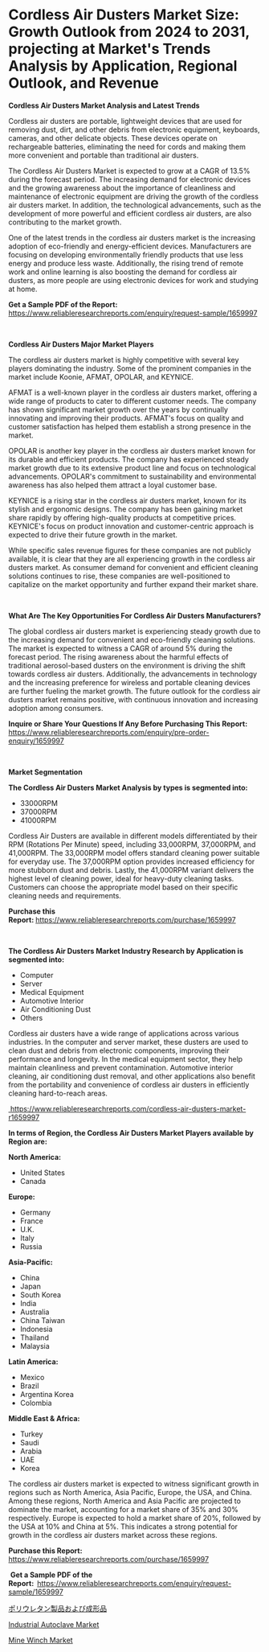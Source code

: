 <p><h1>Cordless Air Dusters Market Size: Growth Outlook from 2024 to 2031, projecting at Market's Trends Analysis by Application, Regional Outlook, and Revenue</h1></p><p><strong>Cordless Air Dusters Market Analysis and Latest Trends</strong></p>
<p><p>Cordless air dusters are portable, lightweight devices that are used for removing dust, dirt, and other debris from electronic equipment, keyboards, cameras, and other delicate objects. These devices operate on rechargeable batteries, eliminating the need for cords and making them more convenient and portable than traditional air dusters.</p><p>The Cordless Air Dusters Market is expected to grow at a CAGR of 13.5% during the forecast period. The increasing demand for electronic devices and the growing awareness about the importance of cleanliness and maintenance of electronic equipment are driving the growth of the cordless air dusters market. In addition, the technological advancements, such as the development of more powerful and efficient cordless air dusters, are also contributing to the market growth.</p><p>One of the latest trends in the cordless air dusters market is the increasing adoption of eco-friendly and energy-efficient devices. Manufacturers are focusing on developing environmentally friendly products that use less energy and produce less waste. Additionally, the rising trend of remote work and online learning is also boosting the demand for cordless air dusters, as more people are using electronic devices for work and studying at home.</p></p>
<p><strong>Get a Sample PDF of the Report:&nbsp;</strong> <a href="https://www.reliableresearchreports.com/enquiry/request-sample/1659997">https://www.reliableresearchreports.com/enquiry/request-sample/1659997</a></p>
<p>&nbsp;</p>
<p><strong>Cordless Air Dusters Major Market Players</strong></p>
<p><p>The cordless air dusters market is highly competitive with several key players dominating the industry. Some of the prominent companies in the market include Koonie, AFMAT, OPOLAR, and KEYNICE.</p><p>AFMAT is a well-known player in the cordless air dusters market, offering a wide range of products to cater to different customer needs. The company has shown significant market growth over the years by continually innovating and improving their products. AFMAT's focus on quality and customer satisfaction has helped them establish a strong presence in the market.</p><p>OPOLAR is another key player in the cordless air dusters market known for its durable and efficient products. The company has experienced steady market growth due to its extensive product line and focus on technological advancements. OPOLAR's commitment to sustainability and environmental awareness has also helped them attract a loyal customer base.</p><p>KEYNICE is a rising star in the cordless air dusters market, known for its stylish and ergonomic designs. The company has been gaining market share rapidly by offering high-quality products at competitive prices. KEYNICE's focus on product innovation and customer-centric approach is expected to drive their future growth in the market.</p><p>While specific sales revenue figures for these companies are not publicly available, it is clear that they are all experiencing growth in the cordless air dusters market. As consumer demand for convenient and efficient cleaning solutions continues to rise, these companies are well-positioned to capitalize on the market opportunity and further expand their market share.</p></p>
<p>&nbsp;</p>
<p><strong>What Are The Key Opportunities For Cordless Air Dusters Manufacturers?</strong></p>
<p><p>The global cordless air dusters market is experiencing steady growth due to the increasing demand for convenient and eco-friendly cleaning solutions. The market is expected to witness a CAGR of around 5% during the forecast period. The rising awareness about the harmful effects of traditional aerosol-based dusters on the environment is driving the shift towards cordless air dusters. Additionally, the advancements in technology and the increasing preference for wireless and portable cleaning devices are further fueling the market growth. The future outlook for the cordless air dusters market remains positive, with continuous innovation and increasing adoption among consumers.</p></p>
<p><strong>Inquire or Share Your Questions If Any Before Purchasing This Report:</strong> <a href="https://www.reliableresearchreports.com/enquiry/pre-order-enquiry/1659997">https://www.reliableresearchreports.com/enquiry/pre-order-enquiry/1659997</a></p>
<p>&nbsp;</p>
<p><strong>Market Segmentation</strong></p>
<p><strong>The Cordless Air Dusters Market Analysis by types is segmented into:</strong></p>
<p><ul><li>33000RPM</li><li>37000RPM</li><li>41000RPM</li></ul></p>
<p><p>Cordless Air Dusters are available in different models differentiated by their RPM (Rotations Per Minute) speed, including 33,000RPM, 37,000RPM, and 41,000RPM. The 33,000RPM model offers standard cleaning power suitable for everyday use. The 37,000RPM option provides increased efficiency for more stubborn dust and debris. Lastly, the 41,000RPM variant delivers the highest level of cleaning power, ideal for heavy-duty cleaning tasks. Customers can choose the appropriate model based on their specific cleaning needs and requirements.</p></p>
<p><strong>Purchase this Report:&nbsp;</strong><a href="https://www.reliableresearchreports.com/purchase/1659997">https://www.reliableresearchreports.com/purchase/1659997</a></p>
<p>&nbsp;</p>
<p><strong>The Cordless Air Dusters Market Industry Research by Application is segmented into:</strong></p>
<p><ul><li>Computer</li><li>Server</li><li>Medical Equipment</li><li>Automotive Interior</li><li>Air Conditioning Dust</li><li>Others</li></ul></p>
<p><p>Cordless air dusters have a wide range of applications across various industries. In the computer and server market, these dusters are used to clean dust and debris from electronic components, improving their performance and longevity. In the medical equipment sector, they help maintain cleanliness and prevent contamination. Automotive interior cleaning, air conditioning dust removal, and other applications also benefit from the portability and convenience of cordless air dusters in efficiently cleaning hard-to-reach areas.</p></p>
<p><a href="https://www.reliableresearchreports.com/cordless-air-dusters-market-r1659997">&nbsp;https://www.reliableresearchreports.com/cordless-air-dusters-market-r1659997</a></p>
<p><strong>In terms of Region, the Cordless Air Dusters Market Players available by Region are:</strong></p>
<p>
    <p> <strong> North America: </strong>
        <ul>
            <li>United States</li>
            <li>Canada</li>
        </ul>
        </p> 
    <p> <strong> Europe: </strong>
        <ul>
            <li>Germany</li>
            <li>France</li>
            <li>U.K.</li>
            <li>Italy</li>
            <li>Russia</li>
        </ul>
        </p> 
    <p> <strong> Asia-Pacific: </strong>
        <ul>
            <li>China</li>
            <li>Japan</li>
            <li>South Korea</li>
            <li>India</li>
            <li>Australia</li>
            <li>China Taiwan</li>
            <li>Indonesia</li>
            <li>Thailand</li>
            <li>Malaysia</li>
        </ul>
        </p> 
    <p> <strong> Latin America: </strong>
        <ul>
            <li>Mexico</li>
            <li>Brazil</li>
            <li>Argentina Korea</li>
            <li>Colombia</li>
        </ul>
        </p> 
    <p> <strong> Middle East & Africa: </strong>
        <ul>
            <li>Turkey</li>
            <li>Saudi</li>
            <li>Arabia</li>
            <li>UAE</li>
            <li>Korea</li>
        </ul>
    </p>
    </p>
<p><p>The cordless air dusters market is expected to witness significant growth in regions such as North America, Asia Pacific, Europe, the USA, and China. Among these regions, North America and Asia Pacific are projected to dominate the market, accounting for a market share of 35% and 30% respectively. Europe is expected to hold a market share of 20%, followed by the USA at 10% and China at 5%. This indicates a strong potential for growth in the cordless air dusters market across these regions.</p></p>
<p><strong>Purchase this Report: </strong><a href="https://www.reliableresearchreports.com/purchase/1659997">https://www.reliableresearchreports.com/purchase/1659997</a></p>
<p>&nbsp;<strong>Get a Sample PDF of the Report:&nbsp;&nbsp;</strong><a href="https://www.reliableresearchreports.com/enquiry/request-sample/1659997">https://www.reliableresearchreports.com/enquiry/request-sample/1659997</a></p>
<p><strong></strong></p>
<p><p><a href="https://github.com/DeonBoer2023/Market-Research-Report-List-1/blob/main/9299237158724.md">ポリウレタン製品および成形品</a></p><p><a href="https://github.com/cecuraprangm/Market-Research-Report-List-3/blob/main/industrial-autoclave-market.md">Industrial Autoclave Market</a></p><p><a href="https://github.com/fiixsa/Market-Research-Report-List-3/blob/main/mine-winch-market.md">Mine Winch Market</a></p></p>
